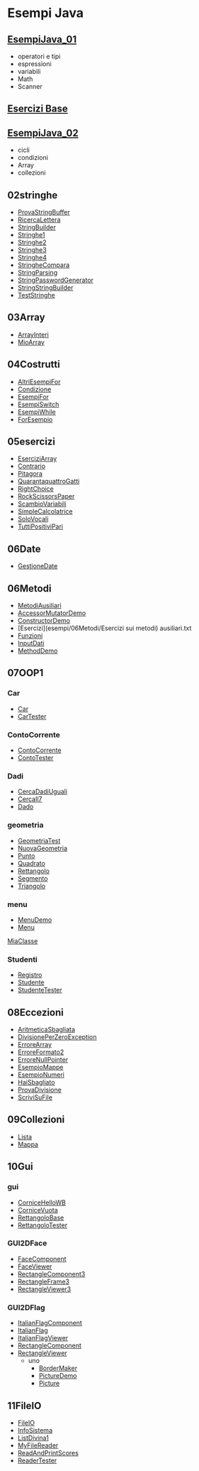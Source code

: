 # Esempi Java

## [EsempiJava_01](https://gist.github.com/maboglia/c9a5959d663b1e3cdf5f89a152cfe6e3)

* operatori e tipi
* espressioni
* variabili
* Math
* Scanner

## [Esercizi Base](https://gist.github.com/maboglia/7b7c704a316b56405f4b5d89935d115e)


## [EsempiJava_02](https://gist.github.com/maboglia/fb505ccbfd10186ea092b3d5349045d5)

* cicli
* condizioni
* Array
* collezioni

## 02stringhe
* [ProvaStringBuffer](esempi/02stringhe/ProvaStringBuffer.java)
* [RicercaLettera](esempi/02stringhe/RicercaLettera.java)
* [StringBuilder](esempi/02stringhe/StringBuilder.java)
* [Stringhe1](esempi/02stringhe/Stringhe1.java)
* [Stringhe2](esempi/02stringhe/Stringhe2.java)
* [Stringhe3](esempi/02stringhe/Stringhe3.java)
* [Stringhe4](esempi/02stringhe/Stringhe4.java)
* [StringheCompara](esempi/02stringhe/StringheCompara.java)
* [StringParsing](esempi/02stringhe/StringParsing.java)
* [StringPasswordGenerator](esempi/02stringhe/StringPasswordGenerator.java)
* [StringStringBuilder](esempi/02stringhe/StringStringBuilder.java)
* [TestStringhe](esempi/02stringhe/TestStringhe.java)

## 03Array
* [ArrayInteri](esempi/03Array/ArrayInteri.java)
* [MioArray](esempi/03Array/MioArray.java)

## 04Costrutti
* [AltriEsempiFor](esempi/04Costrutti/AltriEsempiFor.java)
* [Condizione](esempi/04Costrutti/Condizione.java)
* [EsempiFor](esempi/04Costrutti/EsempiFor.java)
* [EsempiSwitch](esempi/04Costrutti/EsempiSwitch.java)
* [EsempiWhile](esempi/04Costrutti/EsempiWhile.java)
* [ForEsempio](esempi/04Costrutti/ForEsempio.java)

## 05esercizi
* [EserciziArray](esempi/05esercizi/_03EserciziArray.java)
* [Contrario](esempi/05esercizi/Contrario.java)
* [Pitagora](esempi/05esercizi/Pitagora.java)
* [QuarantaquattroGatti](esempi/05esercizi/QuarantaquattroGatti.java)
* [RightChoice](esempi/05esercizi/RightChoice.java)
* [RockScissorsPaper](esempi/05esercizi/RockScissorsPaper.java)
* [ScambioVariabili](esempi/05esercizi/ScambioVariabili.java)
* [SimpleCalcolatrice](esempi/05esercizi/SimpleCalcolatrice.java)
* [SoloVocali](esempi/05esercizi/SoloVocali.java)
* [TuttiPositiviPari](esempi/05esercizi/TuttiPositiviPari.java)

## 06Date
* [GestioneDate](esempi/06Date/GestioneDate.java)

## 06Metodi
* [MetodiAusiliari](esempi/06Metodi/_02MetodiAusiliari.java)
* [AccessorMutatorDemo](esempi/06Metodi/AccessorMutatorDemo.java)
* [ConstructorDemo](esempi/06Metodi/ConstructorDemo.java)
* [Esercizi](esempi/06Metodi/Esercizi sui metodi) ausiliari.txt
* [Funzioni](esempi/06Metodi/Funzioni.java)
* [InputDati](esempi/06Metodi/InputDati.java)
* [MethodDemo](esempi/06Metodi/MethodDemo.java)

## 07OOP1
### Car
* [Car](esempi/07OOP1/Car.java)
* [CarTester](esempi/07OOP1/CarTester.java)
### ContoCorrente
* [ContoCorrente](esempi/07OOP1/ContoCorrente.java)
* [ContoTester](esempi/07OOP1/ContoTester.java)
### Dadi
* [CercaDadiUguali](esempi/07OOP1/CercaDadiUguali.java)
* [CercaIl7](esempi/07OOP1/CercaIl7.java)
* [Dado](esempi/07OOP1/Dado.java)

### geometria
* [GeometriaTest](esempi/07OOP1/geometria/GeometriaTest.java)
* [NuovaGeometria](esempi/07OOP1/geometria/NuovaGeometria.java)
* [Punto](esempi/07OOP1/geometria/Punto.java)
* [Quadrato](esempi/07OOP1/geometria/Quadrato.java)
* [Rettangolo](esempi/07OOP1/geometria/Rettangolo.java)
* [Segmento](esempi/07OOP1/geometria/Segmento.java)
* [Triangolo](esempi/07OOP1/geometria/Triangolo.java)

### menu
* [MenuDemo](esempi/07OOP1/menu/MenuDemo.java)
* [Menu](esempi/07OOP1/menu/Menu.java)

[MiaClasse](esempi/07OOP1/MiaClasse.java)

### Studenti
* [Registro](esempi/07OOP1/Studenti/Registro.java)
* [Studente](esempi/07OOP1/Studenti/Studente.java)
* [StudenteTester](esempi/07OOP1/Studenti/StudenteTester.java)

## 08Eccezioni
* [AritmeticaSbagliata](esempi/08Eccezioni/AritmeticaSbagliata.java)
* [DivisionePerZeroException](esempi/08Eccezioni/DivisionePerZeroException.java)
* [ErroreArray](esempi/08Eccezioni/ErroreArray.java)
* [ErroreFormato2](esempi/08Eccezioni/ErroreFormato2.java)
* [ErroreNullPointer](esempi/08Eccezioni/ErroreNullPointer.java)
* [EsempioMappe](esempi/08Eccezioni/EsempioMappe.java)
* [EsempioNumeri](esempi/08Eccezioni/EsempioNumeri.java)
* [HaiSbagliato](esempi/08Eccezioni/HaiSbagliato.java)
* [ProvaDivisione](esempi/08Eccezioni/ProvaDivisione.java)
* [ScriviSuFile](esempi/08Eccezioni/ScriviSuFile.java)

## 09Collezioni
* [Lista](esempi/09Collezioni/Lista.java)
* [Mappa](esempi/09Collezioni/Mappa.java)

## 10Gui

### gui
* [CorniceHelloWB](esempi/10Gui/gui/CorniceHelloWB.java)
* [CorniceVuota](esempi/10Gui/gui/CorniceVuota.java)
* [RettangoloBase](esempi/10Gui/gui/RettangoloBase.java)
* [RettangoloTester](esempi/10Gui/gui/RettangoloTester.java)
### GUI2DFace
* [FaceComponent](esempi/10Gui/GUI2DFace/FaceComponent.java)
* [FaceViewer](esempi/10Gui/GUI2DFace/FaceViewer.java)
* [RectangleComponent3](esempi/10Gui/GUI2DFace/RectangleComponent3.java)
* [RectangleFrame3](esempi/10Gui/GUI2DFace/RectangleFrame3.java)
* [RectangleViewer3](esempi/10Gui/GUI2DFace/RectangleViewer3.java)

### GUI2DFlag
* [ItalianFlagComponent](esempi/10Gui/GUI2DFlag/ItalianFlagComponent.java)
* [ItalianFlag](esempi/10Gui/GUI2DFlag/ItalianFlag.java)
* [ItalianFlagViewer](esempi/10Gui/GUI2DFlag/ItalianFlagViewer.java)
* [RectangleComponent](esempi/10Gui/GUI2DFlag/RectangleComponent.java)
* [RectangleViewer](esempi/10Gui/GUI2DFlag/RectangleViewer.java)
    * uno
        * [BorderMaker](esempi/10Gui/GUI2DFlag/uno/BorderMaker.java)
        * [PictureDemo](esempi/10Gui/GUI2DFlag/uno/PictureDemo.java)
        * [Picture](esempi/10Gui/GUI2DFlag/uno/Picture.java)

## 11FileIO
* [FileIO](esempi/11FileIO/FileIO.java)
* [InfoSistema](esempi/11FileIO/InfoSistema.java)
* [ListDivina1](esempi/11FileIO/ListDivina1.java)
* [MyFileReader](esempi/11FileIO/MyFileReader.java)
* [ReadAndPrintScores](esempi/11FileIO/ReadAndPrintScores.java)
* [ReaderTester](esempi/11FileIO/ReaderTester.java)
